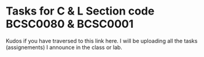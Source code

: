 # Tasks for C & L Section code BCSC0080 & BCSC0001
Kudos if you have traversed to this link here. I will be uploading all the tasks (assignements) I announce in the class or lab.
